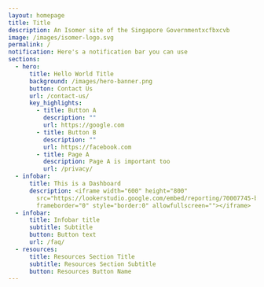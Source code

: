 ```yaml
---
layout: homepage
title: Title
description: An Isomer site of the Singapore Governmentxcfbxcvb
image: /images/isomer-logo.svg
permalink: /
notification: Here's a notification bar you can use
sections:
  - hero:
      title: Hello World Title
      background: /images/hero-banner.png
      button: Contact Us
      url: /contact-us/
      key_highlights:
        - title: Button A
          description: ""
          url: https://google.com
        - title: Button B
          description: ""
          url: https://facebook.com
        - title: Page A
          description: Page A is important too
          url: /privacy/
  - infobar:
      title: This is a Dashboard
      description: <iframe width="600" height="800"
        src="https://lookerstudio.google.com/embed/reporting/70007745-bef5-4cb1-ad72-41ccb1170cf1/page/1M"
        frameborder="0" style="border:0" allowfullscreen=""></iframe>
  - infobar:
      title: Infobar title
      subtitle: Subtitle
      button: Button text
      url: /faq/
  - resources:
      title: Resources Section Title
      subtitle: Resources Section Subtitle
      button: Resources Button Name
---
```

